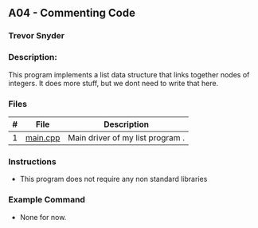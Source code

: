 ## A04 - Commenting Code
### Trevor Snyder
### Description:
This program implements a list data structure that links together nodes of integers. It does more stuff, 
but we dont need to write that here.

### Files

|   #   | File     | Description                      |
| :---: | -------- | -------------------------------- |
|   1   | [main.cpp](https://github.com/tdsnyder3/2143-OOP-Snyder/tree/main/Assignments/A04) | Main driver of my list program . |


### Instructions

- This program does not require any non standard libraries

### Example Command

- None for now.
